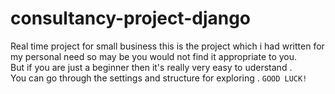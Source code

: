 # consultancy-project-django
Real time project for small business 
this is the project which i had written for my personal need so may be you would not find it appropriate to you.<br/>
But if you are just a beginner then it's really very easy to uderstand .<br />
You can go through the settings and structure for exploring .
```GOOD LUCK!```
